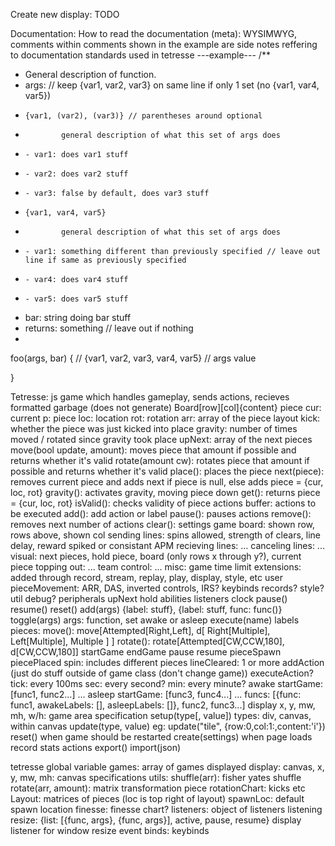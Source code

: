 

Create new display: TODO

Documentation:
        How to read the documentation (meta): WYSIMWYG, comments within comments shown in the example are side notes reffering to documentation standards used in tetresse
---example---
/**
 * General description of function.
 * args: // keep {var1, var2, var3} on same line if only 1 set (no {var1, var4, var5}) 
 *     {var1, (var2), (var3)} // parentheses around optional
 *             general description of what this set of args does
 *     - var1: does var1 stuff
 *     - var2: does var2 stuff
 *     - var3: false by default, does var3 stuff
 *     {var1, var4, var5}
 *             general description of what this set of args does
 *     - var1: something different than previously specified // leave out line if same as previously specified
 *     - var4: does var4 stuff
 *     - var5: does var5 stuff
 * bar: string doing bar stuff
 * returns: something // leave out if nothing
 *
foo(args, bar) { // {var1, var2, var3, var4, var5} // args value
        
}

Tetresse: js game which handles gameplay, sends actions, recieves formatted garbage (does not generate)
    Board[row][col]{content}
    piece
        cur: current
                p: piece
                loc: location
                rot: rotation
                arr: array of the piece layout
                kick: whether the piece was just kicked into place
                gravity: number of times moved / rotated since gravity took place
        upNext: array of the next pieces
        move(bool update, amount): moves piece that amount if possible and returns whether it's valid
        rotate(amount cw): rotates piece that amount if possible and returns whether it's valid
        place(): places the piece
        next(piece): removes current piece and adds next if piece is null, else adds piece = {cur, loc, rot}
        gravity(): activates gravity, moving piece down
        get(): returns piece = {cur, loc, rot}
        isValid(): checks validity of piece
    actions
        buffer: actions to be executed
        add(): add action or label
        pause(): pauses actions
        remove(): removes next number of actions
        clear():
    settings
        game
            board: shown row, rows above, shown col
            sending lines: spins allowed, strength of clears, line delay, reward spiked or consistant APM
            recieving lines: ...
            canceling lines: ...
            visual: next pieces, hold piece, board (only rows x through y?), current piece
            topping out: ...
            team control: ...
            misc: game time limit
            extensions: added through
                record, stream, replay, play, display, style, etc
        user
            pieceMovement: ARR, DAS, inverted controls, IRS?
            keybinds
            records?
            style?
        util
            debug?
    peripherals
        upNext
        hold
        abilities
    listeners
        clock
            pause()
            resume()
            reset()
        add(args) {label: stuff}, {label: stuff, func: func()}
        toggle(args) args: function, set awake or asleep
        execute(name)
        labels
            pieces:
                move(): move[Attempted[Right,Left], d[ Right[Multiple], Left[Multiple], Multiple ] ]
                rotate(): rotate[Attempted[CW,CCW,180], d[CW,CCW,180]]
            startGame
            endGame
            pause
            resume
            pieceSpawn
            piecePlaced
            spin: includes different pieces
            lineCleared: 1 or more
            addAction (just do stuff outside of game class (don't change game))
            executeAction?
            tick: every 100ms
            sec: every second?
            min: every minute?
        awake
            startGame: [func1, func2...]
            ...
        asleep
            startGame: [func3, func4...]
            ...
        funcs: [{func: func1, awakeLabels: [], asleepLabels: []}, func2, func3...]
    display
        x, y, mw, mh, w/h: game area specification
        setup(type[, value]) types: div, canvas, within canvas
        update(type, value) eg: update("tile", {row:0,col:1:,content:'i'})
    reset() when game should be restarted
    create(settings) when page loads
    record
        stats
        actions
        export()
        import(json)

tetresse global variable
    games: array of games displayed
    display:
        canvas, x, y, mw, mh: canvas specifications
    utils:
        shuffle(arr): fisher yates shuffle
        rotate(arr, amount): matrix transformation
        piece
                rotationChart: kicks etc
                Layout: matrices of pieces (loc is top right of layout)
                spawnLoc: default spawn location
                finesse: finesse chart?
    listeners: object of listeners listening
        resize: {list: [{func, args}, {func, args}], active, pause, resume} display listener for window resize event
        binds: keybinds